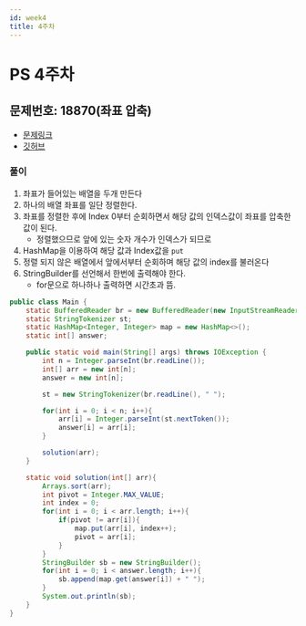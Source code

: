 ```yaml
---
id: week4
title: 4주차
---
```


# PS 4주차

## 문제번호: 18870(좌표 압축)
- [문제링크](https://www.acmicpc.net/problem/18870)
- [깃허브](https://github.com/sksk713/PS/blob/master/4%EC%A3%BC%EC%B0%A8/18870.java)

### 풀이
1. 좌표가 들어있는 배열을 두개 만든다
2. 하나의 배열 좌표를 일단 정렬한다.
3. 좌표를 정렬한 후에 Index 0부터 순회하면서 해당 값의 인덱스값이 좌표를 압축한 값이 된다.
    - 정렬했으므로 앞에 있는 숫자 개수가 인덱스가 되므로
4. HashMap을 이용하여 해당 값과 Index값을 `put`
5. 정렬 되지 않은 배열에서 앞에서부터 순회하며 해당 값의 index를 불러온다
6. StringBuilder를 선언해서 한번에 출력해야 한다.
    - for문으로 하나하나 출력하면 시간초과 뜸.

```java
public class Main {
    static BufferedReader br = new BufferedReader(new InputStreamReader(System.in));
    static StringTokenizer st;
    static HashMap<Integer, Integer> map = new HashMap<>();
    static int[] answer;

    public static void main(String[] args) throws IOException {
        int n = Integer.parseInt(br.readLine());
        int[] arr = new int[n];
        answer = new int[n];

        st = new StringTokenizer(br.readLine(), " ");

        for(int i = 0; i < n; i++){
            arr[i] = Integer.parseInt(st.nextToken());
            answer[i] = arr[i];
        }

        solution(arr);
    }

    static void solution(int[] arr){
        Arrays.sort(arr);
        int pivot = Integer.MAX_VALUE;
        int index = 0;
        for(int i = 0; i < arr.length; i++){
            if(pivot != arr[i]){
                map.put(arr[i], index++);
                pivot = arr[i];
            }
        }
        StringBuilder sb = new StringBuilder();
        for(int i = 0; i < answer.length; i++){
            sb.append(map.get(answer[i]) + " ");
        }
        System.out.println(sb);
    }
}
```